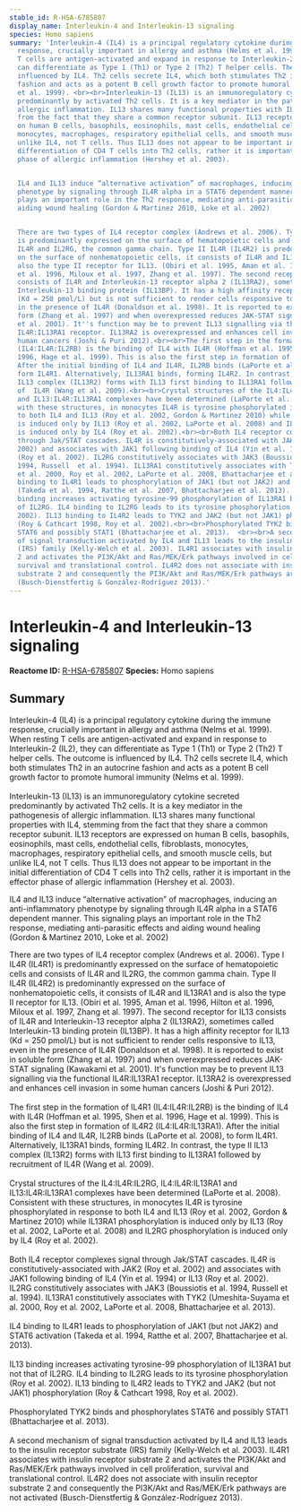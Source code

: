 ```yaml
---
stable_id: R-HSA-6785807
display_name: Interleukin-4 and Interleukin-13 signaling
species: Homo sapiens
summary: 'Interleukin-4 (IL4) is a principal regulatory cytokine during the immune
  response, crucially important in allergy and asthma (Nelms et al. 1999). When resting
  T cells are antigen-activated and expand in response to Interleukin-2 (IL2), they
  can differentiate as Type 1 (Th1) or Type 2 (Th2) T helper cells. The outcome is
  influenced by IL4. Th2 cells secrete IL4, which both stimulates Th2 in an autocrine
  fashion and acts as a potent B cell growth factor to promote humoral immunity (Nelms
  et al. 1999). <br><br>Interleukin-13 (IL13) is an immunoregulatory cytokine secreted
  predominantly by activated Th2 cells. It is a key mediator in the pathogenesis of
  allergic inflammation. IL13 shares many functional properties with IL4, stemming
  from the fact that they share a common receptor subunit. IL13 receptors are expressed
  on human B cells, basophils, eosinophils, mast cells, endothelial cells, fibroblasts,
  monocytes, macrophages, respiratory epithelial cells, and smooth muscle cells, but
  unlike IL4, not T cells. Thus IL13 does not appear to be important in the initial
  differentiation of CD4 T cells into Th2 cells, rather it is important in the effector
  phase of allergic inflammation (Hershey et al. 2003).


  IL4 and IL13 induce “alternative activation” of macrophages, inducing an anti-inflammatory
  phenotype by signaling through IL4R alpha in a STAT6 dependent manner. This signaling
  plays an important role in the Th2 response, mediating anti-parasitic effects and
  aiding wound healing (Gordon & Martinez 2010, Loke et al. 2002)


  There are two types of IL4 receptor complex (Andrews et al. 2006). Type I IL4R (IL4R1)
  is predominantly expressed on the surface of hematopoietic cells and consists of
  IL4R and IL2RG, the common gamma chain. Type II IL4R (IL4R2) is predominantly expressed
  on the surface of nonhematopoietic cells, it consists of IL4R and IL13RA1 and is
  also the type II receptor for IL13. (Obiri et al. 1995, Aman et al. 1996, Hilton
  et al. 1996, Miloux et al. 1997, Zhang et al. 1997). The second receptor for IL13
  consists of IL4R and Interleukin-13 receptor alpha 2 (IL13RA2), sometimes called
  Interleukin-13 binding protein (IL13BP). It has a high affinity receptor for IL13
  (Kd = 250 pmol/L) but is not sufficient to render cells responsive to IL13, even
  in the presence of IL4R (Donaldson et al. 1998). It is reported to exist in soluble
  form (Zhang et al. 1997) and when overexpressed reduces JAK-STAT signaling (Kawakami
  et al. 2001). It''s function may be to prevent IL13 signalling via the functional
  IL4R:IL13RA1 receptor. IL13RA2 is overexpressed and enhances cell invasion in some
  human cancers (Joshi & Puri 2012).<br><br>The first step in the formation of IL4R1
  (IL4:IL4R:IL2RB) is the binding of IL4 with IL4R (Hoffman et al. 1995, Shen et al.
  1996, Hage et al. 1999). This is also the first step in formation of IL4R2 (IL4:IL4R:IL13RA1).
  After the initial binding of IL4 and IL4R, IL2RB binds (LaPorte et al. 2008), to
  form IL4R1. Alternatively, IL13RA1 binds, forming IL4R2. In contrast, the type II
  IL13 complex (IL13R2) forms with IL13 first binding to IL13RA1 followed by recruitment
  of  IL4R (Wang et al. 2009).<br><br>Crystal structures of the IL4:IL4R:IL2RG, IL4:IL4R:IL13RA1
  and IL13:IL4R:IL13RA1 complexes have been determined (LaPorte et al. 2008). Consistent
  with these structures, in monocytes IL4R is tyrosine phosphorylated in response
  to both IL4 and IL13 (Roy et al. 2002, Gordon & Martinez 2010) while IL13RA1 phosphorylation
  is induced only by IL13 (Roy et al. 2002, LaPorte et al. 2008) and IL2RG phosphorylation
  is induced only by IL4 (Roy et al. 2002).<br><br>Both IL4 receptor complexes signal
  through Jak/STAT cascades. IL4R is constitutively-associated with JAK2 (Roy et al.
  2002) and associates with JAK1 following binding of IL4 (Yin et al. 1994) or IL13
  (Roy et al. 2002). IL2RG constitutively associates with JAK3 (Boussiotis et al.
  1994, Russell  et al. 1994). IL13RA1 constitutively associates with TYK2 (Umeshita-Suyama
  et al. 2000, Roy et al. 2002, LaPorte et al. 2008, Bhattacharjee et al. 2013). <br><br>IL4
  binding to IL4R1 leads to phosphorylation of JAK1 (but not JAK2) and STAT6 activation
  (Takeda et al. 1994, Ratthe et al. 2007, Bhattacharjee et al. 2013). <br><br>IL13
  binding increases activating tyrosine-99 phosphorylation of IL13RA1 but not that
  of IL2RG. IL4 binding to IL2RG leads to its tyrosine phosphorylation (Roy et al.
  2002). IL13 binding to IL4R2 leads to TYK2 and JAK2 (but not JAK1) phosphorylation
  (Roy & Cathcart 1998, Roy et al. 2002).<br><br>Phosphorylated TYK2 binds and phosphorylates
  STAT6 and possibly STAT1 (Bhattacharjee et al. 2013).  <br><br>A second mechanism
  of signal transduction activated by IL4 and IL13 leads to the insulin receptor substrate
  (IRS) family (Kelly-Welch et al. 2003). IL4R1 associates with insulin receptor substrate
  2 and activates the PI3K/Akt and Ras/MEK/Erk pathways involved in cell proliferation,
  survival and translational control. IL4R2 does not associate with insulin receptor
  substrate 2 and consequently the PI3K/Akt and Ras/MEK/Erk pathways are not activated
  (Busch-Dienstfertig & González-Rodríguez 2013).'
---
```


# Interleukin-4 and Interleukin-13 signaling
**Reactome ID:** [R-HSA-6785807](https://reactome.org/content/detail/R-HSA-6785807)
**Species:** Homo sapiens

## Summary

Interleukin-4 (IL4) is a principal regulatory cytokine during the immune response, crucially important in allergy and asthma (Nelms et al. 1999). When resting T cells are antigen-activated and expand in response to Interleukin-2 (IL2), they can differentiate as Type 1 (Th1) or Type 2 (Th2) T helper cells. The outcome is influenced by IL4. Th2 cells secrete IL4, which both stimulates Th2 in an autocrine fashion and acts as a potent B cell growth factor to promote humoral immunity (Nelms et al. 1999). <br><br>Interleukin-13 (IL13) is an immunoregulatory cytokine secreted predominantly by activated Th2 cells. It is a key mediator in the pathogenesis of allergic inflammation. IL13 shares many functional properties with IL4, stemming from the fact that they share a common receptor subunit. IL13 receptors are expressed on human B cells, basophils, eosinophils, mast cells, endothelial cells, fibroblasts, monocytes, macrophages, respiratory epithelial cells, and smooth muscle cells, but unlike IL4, not T cells. Thus IL13 does not appear to be important in the initial differentiation of CD4 T cells into Th2 cells, rather it is important in the effector phase of allergic inflammation (Hershey et al. 2003).

IL4 and IL13 induce “alternative activation” of macrophages, inducing an anti-inflammatory phenotype by signaling through IL4R alpha in a STAT6 dependent manner. This signaling plays an important role in the Th2 response, mediating anti-parasitic effects and aiding wound healing (Gordon & Martinez 2010, Loke et al. 2002)

There are two types of IL4 receptor complex (Andrews et al. 2006). Type I IL4R (IL4R1) is predominantly expressed on the surface of hematopoietic cells and consists of IL4R and IL2RG, the common gamma chain. Type II IL4R (IL4R2) is predominantly expressed on the surface of nonhematopoietic cells, it consists of IL4R and IL13RA1 and is also the type II receptor for IL13. (Obiri et al. 1995, Aman et al. 1996, Hilton et al. 1996, Miloux et al. 1997, Zhang et al. 1997). The second receptor for IL13 consists of IL4R and Interleukin-13 receptor alpha 2 (IL13RA2), sometimes called Interleukin-13 binding protein (IL13BP). It has a high affinity receptor for IL13 (Kd = 250 pmol/L) but is not sufficient to render cells responsive to IL13, even in the presence of IL4R (Donaldson et al. 1998). It is reported to exist in soluble form (Zhang et al. 1997) and when overexpressed reduces JAK-STAT signaling (Kawakami et al. 2001). It's function may be to prevent IL13 signalling via the functional IL4R:IL13RA1 receptor. IL13RA2 is overexpressed and enhances cell invasion in some human cancers (Joshi & Puri 2012).<br><br>The first step in the formation of IL4R1 (IL4:IL4R:IL2RB) is the binding of IL4 with IL4R (Hoffman et al. 1995, Shen et al. 1996, Hage et al. 1999). This is also the first step in formation of IL4R2 (IL4:IL4R:IL13RA1). After the initial binding of IL4 and IL4R, IL2RB binds (LaPorte et al. 2008), to form IL4R1. Alternatively, IL13RA1 binds, forming IL4R2. In contrast, the type II IL13 complex (IL13R2) forms with IL13 first binding to IL13RA1 followed by recruitment of  IL4R (Wang et al. 2009).<br><br>Crystal structures of the IL4:IL4R:IL2RG, IL4:IL4R:IL13RA1 and IL13:IL4R:IL13RA1 complexes have been determined (LaPorte et al. 2008). Consistent with these structures, in monocytes IL4R is tyrosine phosphorylated in response to both IL4 and IL13 (Roy et al. 2002, Gordon & Martinez 2010) while IL13RA1 phosphorylation is induced only by IL13 (Roy et al. 2002, LaPorte et al. 2008) and IL2RG phosphorylation is induced only by IL4 (Roy et al. 2002).<br><br>Both IL4 receptor complexes signal through Jak/STAT cascades. IL4R is constitutively-associated with JAK2 (Roy et al. 2002) and associates with JAK1 following binding of IL4 (Yin et al. 1994) or IL13 (Roy et al. 2002). IL2RG constitutively associates with JAK3 (Boussiotis et al. 1994, Russell  et al. 1994). IL13RA1 constitutively associates with TYK2 (Umeshita-Suyama et al. 2000, Roy et al. 2002, LaPorte et al. 2008, Bhattacharjee et al. 2013). <br><br>IL4 binding to IL4R1 leads to phosphorylation of JAK1 (but not JAK2) and STAT6 activation (Takeda et al. 1994, Ratthe et al. 2007, Bhattacharjee et al. 2013). <br><br>IL13 binding increases activating tyrosine-99 phosphorylation of IL13RA1 but not that of IL2RG. IL4 binding to IL2RG leads to its tyrosine phosphorylation (Roy et al. 2002). IL13 binding to IL4R2 leads to TYK2 and JAK2 (but not JAK1) phosphorylation (Roy & Cathcart 1998, Roy et al. 2002).<br><br>Phosphorylated TYK2 binds and phosphorylates STAT6 and possibly STAT1 (Bhattacharjee et al. 2013).  <br><br>A second mechanism of signal transduction activated by IL4 and IL13 leads to the insulin receptor substrate (IRS) family (Kelly-Welch et al. 2003). IL4R1 associates with insulin receptor substrate 2 and activates the PI3K/Akt and Ras/MEK/Erk pathways involved in cell proliferation, survival and translational control. IL4R2 does not associate with insulin receptor substrate 2 and consequently the PI3K/Akt and Ras/MEK/Erk pathways are not activated (Busch-Dienstfertig & González-Rodríguez 2013).
